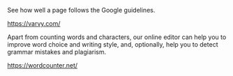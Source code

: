 See how well a page follows the Google guidelines.

https://varvy.com/

Apart from counting words and characters, our online editor can help you to improve word choice and writing style, and, optionally, help you to detect grammar mistakes and plagiarism.

https://wordcounter.net/
